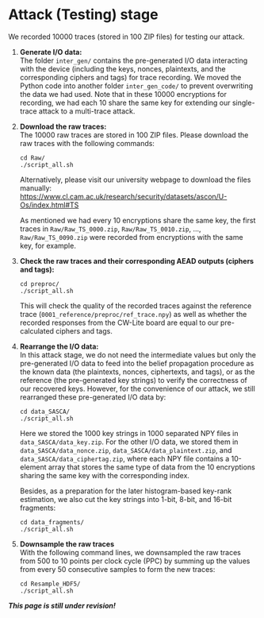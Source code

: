 # Attack (Testing) stage  
We recorded 10000 traces (stored in 100 ZIP files) for testing our attack.  

1. **Generate I/O data:**  
   The folder `inter_gen/` contains the pre-generated I/O data interacting with the device (including the keys, nonces, plaintexts, and the corresponding ciphers and tags) for trace recording. We moved the Python code into another folder `inter_gen_code/` to prevent overwriting the data we had used. Note that in these 10000 encryptions for recording, we had each 10 share the same key for extending our single-trace attack to a multi-trace attack.

2. **Download the raw traces:**  
   The 10000 raw traces are stored in 100 ZIP files. Please download the raw traces with the following commands:
   
   `cd Raw/`  
   `./script_all.sh`
   
   Alternatively, please visit our university webpage to download the files manually:  
   https://www.cl.cam.ac.uk/research/security/datasets/ascon/U-Os/index.html#TS  

   As mentioned we had every 10 encryptions share the same key, the first traces in `Raw/Raw_TS_0000.zip`, `Raw/Raw_TS_0010.zip`, ..., `Raw/Raw_TS_0090.zip` were recorded from encryptions with the same key, for example.  

3. **Check the raw traces and their corresponding AEAD outputs (ciphers and tags):**
   
   `cd preproc/`  
   `./script_all.sh`
   
   This will check the quality of the recorded traces against the reference trace (`0001_reference/preproc/ref_trace.npy`) as well as whether the recorded responses from the CW-Lite board are equal to our pre-calculated ciphers and tags.  

4. **Rearrange the I/O data:**  
   In this attack stage, we do not need the intermediate values but only the pre-generated I/O data to feed into the belief propagation procedure as the known data (the plaintexts, nonces, ciphertexts, and tags), or as the reference (the pre-generated key strings) to verify the correctness of our recovered keys. However, for the convenience of our attack, we still rearranged these pre-generated I/O data by:  
   
   `cd data_SASCA/`  
   `./script_all.sh`  
   
   Here we stored the 1000 key strings in 1000 separated NPY files in `data_SASCA/data_key.zip`. For the other I/O data, we stored them in `data_SASCA/data_nonce.zip`, `data_SASCA/data_plaintext.zip`, and `data_SASCA/data_ciphertag.zip`, where each NPY file contains a 10-element array that stores the same type of data from the 10 encryptions sharing the same key with the corresponding index.

   Besides, as a preparation for the later histogram-based key-rank estimation, we also cut the key strings into 1-bit, 8-bit, and 16-bit fragments:  
   
   `cd data_fragments/`  
   `./script_all.sh`  
   
5. **Downsample the raw traces**  
   With the following command lines, we downsampled the raw traces from 500 to 10 points per clock cycle (PPC) by summing up the values from every 50 consecutive samples to form the new traces:

   `cd Resample_HDF5/`  
   `./script_all.sh`
   
***This page is still under revision!***
<!--

6. **Validate our templates**  
   After all the preprocessing steps above, we validated our templates in the following subdirectories:
   
   *templates for byte fragments (H/L)*:  
   `cd template_validation_bytes_O/`  
   `./script_all.sh`
   
   *templates for byte fragments (E/O)*:  
   `cd template_validation_bytes_S/`  
   `./script_all.sh`
   
   *templates for 16-bit fragments (H/L)*:  
   `cd template_validation_16bits_O/`  
   `./script_all.sh`  

   In these validation procedures, we divided the traces into four groups with equal size: G0 for the first 1000 traces, G1 for the second ones, G2 for the third ones, and G3 for the last ones. The validation results from G0 were reported and published in our paper, whereas the others were for comparison.

<h3 id=U-Os-attack>Attack (Testing) traces</h3>

<p>With the preprocessing steps above, we performed our attack with belief propagation based on the loopy factor graph with the following code:</p>

<ul>
<li><a href="U-Os/0005_attack/template_attack_loopy_D99_LXX.zip">template_attack_loopy_D99_LXX.zip (updated 2024-05-14)</a>.</li>
</ul>

<p>After decompressing this ZIP file, we should manually rename the directory with the number of traces (four traces for example):</p>

<ul>
<li>"template_attack_loopy_D99_LXX/" to "template_attack_loopy_D99_L04/",</li>
</ul>

<p>set the parameter "leaves" in "template_attack_loopy_D99_L04/Search_Procedure.py" (Line 13), and then execute "script_all.sh". We recorded the results for 1 to 10 traces in the following ZIP file:</p>

<ul>
<li><a href="U-Os/0005_attack/template_attack_loopy_D99_results.zip">template_attack_loopy_D99_results.zip (updated 2024-05-14)</a>.</li>
</ul>

<p>Note that we used the damping technique with a damping rate of 0.99. In addition to the experiment with loopy factor graphs, we also provide our code for tree-shape experiments and the results with both 8-bit and 16-bit fragments:</p>

<ul>
<li><a href="U-Os/0005_attack/template_attack_bytes_O.zip">template_attack_bytes_O.zip (updated 2024-05-14)</a>,</li>
<li><a href="U-Os/0005_attack/template_attack_bytes_O_results.zip">template_attack_bytes_O_results.zip (updated 2024-05-14)</a>,</li>
<li><a href="U-Os/0005_attack/template_attack_16bits_O.zip">template_attack_16bits_O.zip (updated 2024-05-14)</a>,</li>
<li><a href="U-Os/0005_attack/template_attack_16bits_O_results.zip">template_attack_16bits_O_results.zip (updated 2024-05-14)</a>.</li>
</ul>

<p>While the above codes were mostly based on Python and enumerated up to the first 100,000 key candidates, the final version of the results is a hybrid evaluation, which is the actual key enumeration before the first \($2^24$\) candidates as well as a rank estimate result afterwards. With the procedure of key enumeration and rank estimate later implemented in Julia, we still relied on the following Python code for the probability tables after belief propagation:</p>

<ul>
<li><a href="U-Os/0005_attack/template_attack_loopy_D99_TABLES_LXX.zip">template_attack_loopy_D99_TABLES_LXX.zip (updated 2024-05-16)</a>,</li>
<li><a href="U-Os/0005_attack/template_attack_bytes_O_TABLES.zip">template_attack_bytes_O_TABLES.zip (updated 2024-05-14)</a>,</li>
<li><a href="U-Os/0005_attack/template_attack_16bits_O_TABLES.zip">template_attack_16bits_O_TABLES.zip (updated 2024-05-14)</a>,</li>
</ul>

<p>and then the resulting tables are stored in the following ZIP files:</p>

<ul>
<li><a href="U-Os/0005_attack/template_attack_loopy_D99_TABLES_results.zip">template_attack_loopy_D99_TABLES_results.zip (updated 2024-05-16)</a>,</li>
<li><a href="U-Os/0005_attack/template_attack_bytes_O_TABLES/Tables.zip">template_attack_bytes_O_TABLES/Tables.zip (updated 2024-05-14)</a>,</li>
<li><a href="U-Os/0005_attack/template_attack_16bits_O_TABLES/Tables_L01.zip">template_attack_16bits_O_TABLES/Tables_L01.zip (updated 2024-05-14)</a>,</li>
<li><a href="U-Os/0005_attack/template_attack_16bits_O_TABLES/Tables_L02.zip">template_attack_16bits_O_TABLES/Tables_L02.zip (updated 2024-05-14)</a>,</li>
<li><a href="U-Os/0005_attack/template_attack_16bits_O_TABLES/Tables_L03.zip">template_attack_16bits_O_TABLES/Tables_L03.zip (updated 2024-05-14)</a>,</li>
<li><a href="U-Os/0005_attack/template_attack_16bits_O_TABLES/Tables_L04.zip">template_attack_16bits_O_TABLES/Tables_L04.zip (updated 2024-05-14)</a>,</li>
<li><a href="U-Os/0005_attack/template_attack_16bits_O_TABLES/Tables_L05.zip">template_attack_16bits_O_TABLES/Tables_L05.zip (updated 2024-05-14)</a>,</li>
<li><a href="U-Os/0005_attack/template_attack_16bits_O_TABLES/Tables_L06.zip">template_attack_16bits_O_TABLES/Tables_L06.zip (updated 2024-05-14)</a>,</li>
<li><a href="U-Os/0005_attack/template_attack_16bits_O_TABLES/Tables_L07.zip">template_attack_16bits_O_TABLES/Tables_L07.zip (updated 2024-05-14)</a>,</li>
<li><a href="U-Os/0005_attack/template_attack_16bits_O_TABLES/Tables_L08.zip">template_attack_16bits_O_TABLES/Tables_L08.zip (updated 2024-05-14)</a>,</li>
<li><a href="U-Os/0005_attack/template_attack_16bits_O_TABLES/Tables_L09.zip">template_attack_16bits_O_TABLES/Tables_L09.zip (updated 2024-05-14)</a>,</li>
<li><a href="U-Os/0005_attack/template_attack_16bits_O_TABLES/Tables_L10.zip">template_attack_16bits_O_TABLES/Tables_L10.zip (updated 2024-05-14)</a>,</li>
</ul>

<p>The remaining source code for our implementation of key enumeration and rank estimate will be released here soon ...</p>
-->

